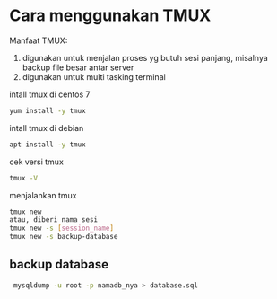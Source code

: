 # Cara menggunakan TMUX
Manfaat TMUX:
1. digunakan untuk menjalan proses yg butuh sesi panjang, misalnya backup file besar antar server
2. digunakan untuk multi tasking terminal

intall tmux di centos 7
```bash
yum install -y tmux
```
intall tmux di debian
```bash
apt install -y tmux
```
cek versi tmux
```bash
tmux -V 
```
menjalankan tmux
```bash
tmux new 
atau, diberi nama sesi
tmux new -s [session_name] 
tmux new -s backup-database
```
## backup database
```bash
 mysqldump -u root -p namadb_nya > database.sql
```
